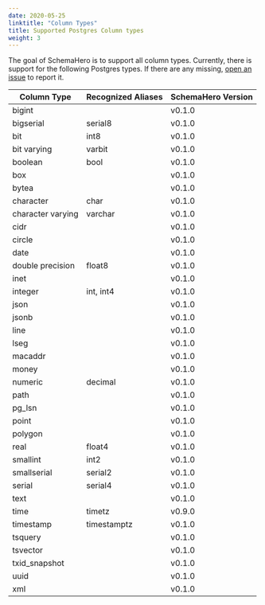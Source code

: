```yaml
---
date: 2020-05-25
linktitle: "Column Types"
title: Supported Postgres Column types
weight: 3
---
```


The goal of SchemaHero is to support all column types. 
Currently, there is support for the following Postgres types. 
If there are any missing, [open an issue](https://github.com/schemahero/schemahero/issues/new) to report it.

| Column Type | Recognized Aliases | SchemaHero Version |
|-------------|--------------------|--------------------|
|  bigint | | v0.1.0 |
|  bigserial | serial8 | v0.1.0 |
|  bit | int8 | v0.1.0 |
|  bit varying | varbit | v0.1.0 |
|  boolean | bool | v0.1.0 |
|  box | | v0.1.0 |
|  bytea | | v0.1.0 |
|  character | char | v0.1.0 |
|  character varying | varchar | v0.1.0 |
|  cidr | | v0.1.0 |
|  circle | | v0.1.0 |
|  date | | v0.1.0 |
|  double precision | float8 | v0.1.0 |
|  inet | | v0.1.0 |
|  integer | int, int4 | v0.1.0 |
|  json | | v0.1.0 |
|  jsonb | | v0.1.0 |
|  line | | v0.1.0 |
|  lseg | | v0.1.0 |
|  macaddr | | v0.1.0 |
|  money | | v0.1.0 |
|  numeric | decimal | v0.1.0 |
|  path | | v0.1.0 |
|  pg_lsn | | v0.1.0 |
|  point | | v0.1.0 |
|  polygon | | v0.1.0 |
|  real | float4 | v0.1.0 |
|  smallint | int2 | v0.1.0 |
|  smallserial | serial2 | v0.1.0 |
|  serial | serial4 | v0.1.0 |
|  text | | v0.1.0 |
|  time | timetz | v0.9.0 |
|  timestamp | timestamptz | v0.1.0 |
|  tsquery | | v0.1.0 |
|  tsvector | | v0.1.0 |
|  txid_snapshot | | v0.1.0 |
|  uuid | | v0.1.0 |
|  xml | | v0.1.0 |
